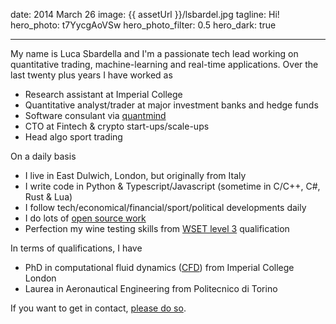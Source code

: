 date: 2014 March 26
image: {{ assetUrl }}/lsbardel.jpg
tagline: Hi!
hero_photo: t7YycgAoVSw
hero_photo_filter: 0.5
hero_dark: true

---

My name is Luca Sbardella and I'm a passionate tech lead working on
quantitative trading, machine-learning and real-time applications.
Over the last twenty plus years I have worked as

- Research assistant at Imperial College
- Quantitative analyst/trader at major investment banks and hedge funds
- Software consulant via [quantmind](https://quantmind.com)
- CTO at Fintech & crypto start-ups/scale-ups
- Head algo sport trading

On a daily basis

- I live in East Dulwich, London, but originally from Italy
- I write code in Python & Typescript/Javascript (sometime in C/C++, C#, Rust & Lua)
- I follow tech/economical/financial/sport/political developments daily
- I do lots of [open source work](https://github.com/quantmind)
- Perfection my wine testing skills from [WSET level 3](https://www.northernwineschool.co.uk/c/courses/wine/wset-level-3-wine/) qualification

In terms of qualifications, I have

- PhD in computational fluid dynamics ([CFD](http://en.wikipedia.org/wiki/Computational_fluid_dynamics)) from Imperial College London
- Laurea in Aeronautical Engineering from Politecnico di Torino

If you want to get in contact, [please do so](/contact).
